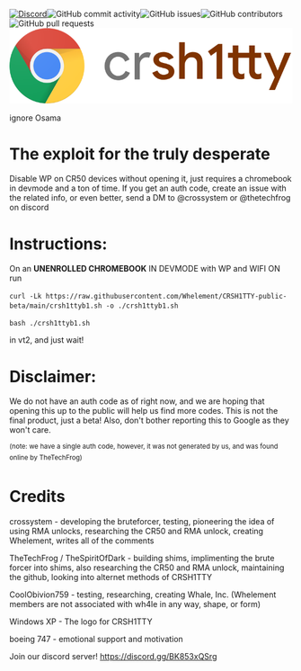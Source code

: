[![Discord](https://img.shields.io/discord/1185734208065380455?link=https%3A%2F%2Fdiscord.gg%2FBK853xQSrg)](https://discord.gg/BK853xQSrg)![GitHub commit activity](https://img.shields.io/github/commit-activity/t/Whelement/CRSH1TTY-public-beta)![GitHub issues](https://img.shields.io/github/issues/Whelement/CRSH1TTY-public-beta)![GitHub contributors](https://img.shields.io/github/contributors/Whelement/CRSH1TTY-public-beta)![GitHub pull requests](https://img.shields.io/github/issues-pr/Whelement/CRSH1TTY-public-beta)
![CRSH1TTY logo](/logo.png)
<!---```
  .oooooo.   ooooooooo.    .oooooo..o ooooo   ooooo   .o  ooooooooooooo ooooooooooooo oooooo   oooo 
 d8P'  `Y8b  `888   `Y88. d8P'    `Y8 `888'   `888' o888  8'   888   `8 8'   888   `8  `888.   .8'  
888           888   .d88' Y88bo.       888     888   888       888           888        `888. .8'   
888           888ooo88P'   `"Y8888o.   888ooooo888   888       888           888         `888.8' 
888           888`88b.         `"Y88b  888     888   888       888           888          `888'  
`88b    ooo   888  `88b.  oo     .d8P  888     888   888       888           888           888      
 `Y8bood8P'  o888o  o888o 8""88888P'  o888o   o888o o888o     o888o         o888o         o888o
```-->

ignore Osama

# The exploit for the truly desperate
Disable WP on CR50 devices without opening it, just requires a chromebook in devmode and a ton of time.
If you get an auth code, create an issue with the related info, or even better, send a DM to @crossystem or @thetechfrog on discord

# Instructions:
On an **UNENROLLED CHROMEBOOK** IN DEVMODE with WP and WIFI ON run

```curl -Lk https://raw.githubusercontent.com/Whelement/CRSH1TTY-public-beta/main/crsh1ttyb1.sh -o ./crsh1ttyb1.sh```

```bash ./crsh1ttyb1.sh```

in vt2, and just wait!

# Disclaimer: 
We do not have an auth code as of right now, and we are hoping that opening this up to the public will help us find more codes. This is not the final product, just a beta! Also, don't bother reporting this to Google as they won't care.

<sup>(note: we have a single auth code, however, it was not generated by us, and was found online by TheTechFrog)</sup>

# Credits
crossystem - developing the bruteforcer, testing, pioneering the idea of using RMA unlocks, researching the CR50 and RMA unlock, creating Whelement, writes all of the comments

TheTechFrog / TheSpiritOfDark - building shims, implimenting the brute forcer into shims, also researching the CR50 and RMA unlock, maintaining the github, looking into alternet methods of CRSH1TTY 

CoolObivion759 - testing, researching, creating Whale, Inc. (Whelement members are not associated with wh4le in any way, shape, or form)

Windows XP - The logo for CRSH1TTY

boeing 747 - emotional support and motivation

Join our discord server! https://discord.gg/BK853xQSrg
